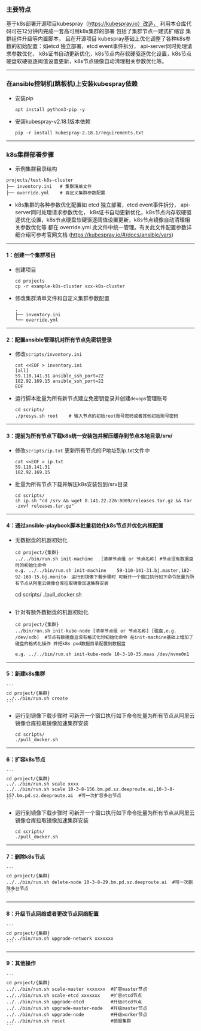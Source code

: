 ### 主要特点
基于k8s部署开源项目kubespray（https://kubespray.io）改造， 利用本仓库代码可在12分钟内完成一套高可用k8s集群的部署 包括了集群节点一建式扩缩容 集群组件升级等内置脚本， 且在开源项目 kubespray基础上优化调整了各种k8s参数的初始配置：如etcd 独立部署，etcd event事件拆分， api-server同时处理请求参数优化， k8s证书自动更新优化，k8s节点内存软硬驱逐优化设置，k8s节点硬盘软硬驱逐阈值设置更新，k8s节点镜像自动清理相关参数优化等。

---
### 在ansible控制机(跳板机)上安装kubespray依赖

- 安装pip
    ```
    apt install python3-pip -y
    ```
- 安装kubespray-v2.18.1版本依赖
    ```
    pip -r install kubespray-2.18.1/requirements.txt
    ```


---
### k8s集群部署步骤

- 示例集群目录结构
```
projects/test-k8s-cluster
├── inventory.ini   # 集群清单文件
├── override.yml    # 自定义集群参数配置
```
- k8s集群的各种参数优化配置如 etcd 独立部署，etcd event事件拆分， api-server同时处理请求参数优化， k8s证书自动更新优化，k8s节点内存软硬驱逐优化设置，k8s节点硬盘软硬驱逐阈值设置更新，k8s节点镜像自动清理相关参数优化等
都在 override.yml 此文件中统一管理。有关此文件配置参数详细介绍可参考官网文档 (https://kubespray.io/#/docs/ansible/vars)

---
#### 1：创建一个集群项目
- 创建项目
    ```
    cd projects
    cp -r example-k8s-cluster xxx-k8s-cluster
    ```
- 修改集群清单文件和自定义集群参数配置 
    ```
    .
    ├── inventory.ini
    └── override.yml    
    ```

---
#### 2：配置ansible管理机对所有节点免密钥登录 
- 修改`scripts/inventory.ini`
    ```
    cat <<EOF > inventory.ini
    [all]
    59.110.141.31 ansible_ssh_port=22
    182.92.169.15 ansible_ssh_port=22
    EOF  
    ```
- 运行脚本批量为所有新节点建立免密钥登录并创建`devops`管理账号
    ```
    cd scripts/
    ./presys.sh root    # 输入节点的初始root账号密码或者其他初始账号密码
    ```

---
#### 3：提前为所有节点下载k8s统一安装包并解压缓存到节点本地目录/srv/
- 修改`scripts/ip.txt` 更新所有节点的IP地址到ip.txt文件中
    ```
    cat <<EOF > ip.txt
    59.110.141.31
    182.92.169.15
    ```
- 批量为所有节点下载并解压k8s安装包到/srv目录
    ```
    cd scripts/
    sh ip.sh "cd /srv && wget 8.141.22.226:8009/releases.tar.gz && tar -zxvf releases.tar.gz" 
    ```

---
#### 4：通过ansible-playbook脚本批量初始化k8s节点并优化内核配置
- 无数据盘的机器初始化
    ```
    cd project/{集群}
    ../../bin/run.sh init-machine   [清单节点组 or 节点名称] #节点没有数据盘时的初始化命令
    e.g. ../../bin/run.sh init-machine    59-110-141-31.bj.master,182-92-169-15.bj.monito- 运行到镜像下载步骤时 可新开一个窗口执行如下命令批量为所有节点从阿里云镜像仓库拉取镜像加速集群安装
    ```
    cd scripts/
    ./pull_docker.sh
    ```r
    ```

- 针对有额外数据盘的机器初始化
    ```
    cd project/{集群}
    ../bin/run.sh init-kube-node [清单节点组 or 节点名称] [磁盘,e.g. /dev/sdb]  #节点有数据盘且没有格式化时初始化命令 在init-machine基础上增加了磁盘的格式化操作 并把k8s pod数据目录配置到数据盘
    
    e.g. ../../bin/run.sh init-kube-node 10-3-10-35.maas /dev/nvme0n1

    ```

---
#### 5：新建k8s集群
    ```
    cd project/{集群}
    ../../bin/run.sh create
    ```
- 运行到镜像下载步骤时 可新开一个窗口执行如下命令批量为所有节点从阿里云镜像仓库拉取镜像加速集群安装
    ```
    cd scripts/
    ./pull_docker.sh
    ```

---
#### 6：扩容k8s节点
    ```
    cd project/{集群}
    ../../bin/run.sh scale xxxx
    ../../bin/run.sh scale 10-3-8-156.bm.pd.sz.deeproute.ai,10-3-8-157.bm.pd.sz.deeproute.ai  #可一次扩容多台节点
    ```
- 运行到镜像下载步骤时 可新开一个窗口执行如下命令批量为所有节点从阿里云镜像仓库拉取镜像加速集群安装
    ```
    cd scripts/
    ./pull_docker.sh
    ```


---
#### 7：删除k8s节点
    ```
    cd project/{集群}
    ../../bin/run.sh delete-node 10-3-8-29.bm.pd.sz.deeproute.ai  #可一次删除多台节点
    ```

---
#### 8：升级节点网络或者更改节点网络配置
    ```
    cd project/{集群}
    ../../bin/run.sh upgrade-network xxxxxxx
    ```


---
#### 9：其他操作
    ```
    cd project/{集群}
    ../../bin/run.sh scale-master xxxxxxx  #扩容master节点
    ../../bin/run.sh scale-etcd xxxxxxx    #扩容etcd节点
    ../../bin/run.sh upgrade-etcd          #升级etcd节点
    ../../bin/run.sh upgrade-master-node   #升级master节点
    ../../bin/run.sh upgrade-node          #升级worker节点
    ../../bin/run.sh reset                 #销毁集群
    ```